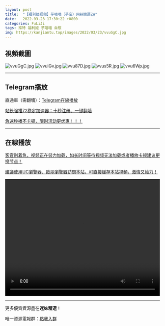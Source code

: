```yaml
---
layout: post
title:  "【福利姬视频】芋喵喵（芋宝）网袜嫩逼ZW"
date:   2022-03-23 17:30:22 +0800
categories: FuLiJi
tags: 推特 福利姬 芋喵喵 自慰
img: https://kanjiantu.top/images/2022/03/23/vvuGgC.jpg
---
```



## 視頻截圖

![vvuGgC.jpg](https://kanjiantu.top/images/2022/03/23/vvuGgC.jpg)
![vvulGv.jpg](https://kanjiantu.top/images/2022/03/23/vvulGv.jpg)
![vvu87D.jpg](https://kanjiantu.top/images/2022/03/23/vvu87D.jpg)
![vvus5R.jpg](https://kanjiantu.top/images/2022/03/23/vvus5R.jpg)
![vvu6Wp.jpg](https://kanjiantu.top/images/2022/03/23/vvu6Wp.jpg)

* * *
## Telegram播放

直通車（需翻墻）：[Telegram在線播放](https://t.me/mimeijingxuan/288)

<u>站长强推72稳定加速器：[十秒注册、一键翻墙](https://www.mimei.blog/skip/vpn.html) </u>


<u>急速秒播不卡顿，限时活动更优惠！！！</u>
* * *
## 在線播放
<u>客官别着急，视频正在努力加载，如长时间等待视频无法加载或者播放卡顿建议更换节点！</u>

<u>建議使用UC瀏覽器、歐朋瀏覽器訪問本站，可直接緩存本站視頻，激情又給力！</u>
<center><video src="https://cdn.publer.io/uploads/videos/6245e2b7db279732fb55b8df/77e55e931c2bab02e2266b4348e32af8.mp4" width="100%" height="380px" controls="controls"></video></center>


* * *
更多優質資源盡在**迷妹精選**！

唯一資源電報群：[點我入群](https://t.me/mimeijingxuan)


